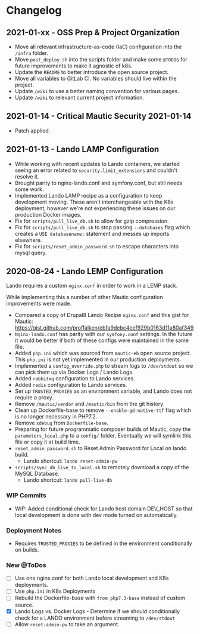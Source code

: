 # Changelog

## 2021-01-xx - OSS Prep & Project Organization

- Move all relevant infrastructure-as-code (IaC) configuration into the `/infra` folder.
- Move `post_deploy.sh` into the scripts folder and make some `@TODO`s for future improvements to make it agnostic of k8s. 
- Update the `README` to better introduce the open source project.
- Move all variables to GitLab CI. No variables should live within the project. 
- Update `/wiki` to use a better naming convention for various pages.
- Update `/wiki` to relevant current project information.

## 2021-01-14 - Critical Mautic Security 2021-01-14

- Patch applied. 

## 2021-01-13 - Lando LAMP Configuration

- While working with recent updates to Lando containers, we started seeing an error related to `security.limit_extensions` and couldn't resolve it.
- Brought parity to nginx-lando.conf and symfony.conf, but still needs some work. 
- Implemented Lando LAMP recipe as a configuration to keep development moving. These aren't interchangeable with the K8s deployment, however we're not experiencing these issues on our production Docker images.
- Fix for `scripts/pull_live_db.sh` to allow for gzip compression.
- Fix for `scripts/pull_live_db.sh` to stop passing `--databases` flag which creates a `USE databasename;` statement and messes up imports elsewhere.
- Fix for `scripts/reset_admin_password.sh` to escape characters into mysql query.

## 2020-08-24 - Lando LEMP Configuration

Lando requires a custom `nginx.conf` in order to work in a LEMP stack. 

While implementing this a number of other Mautic configuration improvements were made. 

- Compared a copy of Drupal8 Lando Recipe `nginx.conf` and this gist for Mautic: https://gist.github.com/proffalken/ebfa9debc4eef929b0163d11a80af349
- `Nginx-lando.conf` has parity with our `symfony.conf` settings. In the future it would be better if both of these configs were maintained in the same file.
- Added `php.ini` which was sourced from `mautic-eb` open source project. This `php.ini` is not yet implemented in our production deployments. 
- Implemented a `config_override.php` to stream logs to `/dev/stdout` so we can pick them up via Docker Logs / Lando Logs.
- Added `rabbitmq` configuration to Lando services.
- Added `redis` configuration to Lando services.
- Set up `TRUSTED_PROXIES` as an environment variable, and Lando does not require a proxy.
- Remove `/mautic/vendor` and `/mautic/bin` from the git history
- Clean up Dockerfile-base to remove `--enable-gd-native-ttf` flag which is no longer necessary in PHP7.2.
- Remove `xdebug` from `Dockerfile-base`.
- Preparing for future programmatic composer builds of Mautic, copy the `parameters_local.php` to a `config/` folder. Eventually we will symlink this file or copy it at build time. 
- `reset_admin_password.sh` to Reset Admin Password for Local on lando build.
    - Lando shortcut: `lando reset-admin-pw`
- `scripts/sync_db_live_to_local.sh` to remotely download a copy of the MySQL Database.
    - Lando shortcut: `lando pull-live-db` 

### WIP Commits

- WIP: Added conditional check for Lando host domain DEV_HOST so that local development is done with dev mode turned on automatically. 

### Deployment Notes

- Requires `TRUSTED_PROXIES` to be defined in the environment conditionally on builds.

### New @ToDos

- [ ] Use one nginx.conf for both Lando local development and K8s deployments.
- [ ] Use `php.ini` in K8s Deployments
- [ ] Rebuild the Dockerfile-base with `from php7.3-base` instead of custom source. 
- [x] Lando Logs vs. Docker Logs - Determine if we should conditionally check for a LANDO environment before streaming to `/dev/stdout`
- [ ] Allow `reset-admin-pw` to take an argument.